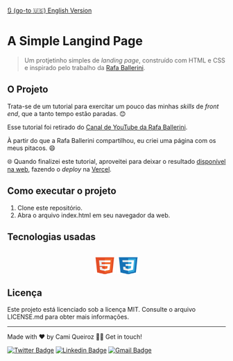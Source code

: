[🔃 (go-to 🇺🇸) English Version](https://github.com/camimq/landing_page/blob/main/README.md)

# A Simple Langind Page

> Um protjetinho simples de _landing page_, construído com HTML e CSS e inspirado pelo trabalho da [Rafa Ballerini](https://github.com/rafaballerini).

## O Projeto

Trata-se de um tutorial para exercitar um pouco das minhas _skills_ de _front end_, que a tanto tempo estão paradas. 😊

Esse tutorial foi retirado do [Canal de YouTube da Rafa Ballerini](https://youtu.be/Lx_YsoMgP40?si=2wQZWpU9EWNEbZf5).

À partir do que a Rafa Ballerini compartilhou, eu criei uma página com os meus pitacos. 😄

🌐 Quando finalizei este tutorial, aproveitei para deixar o resultado [disponível na web](https://landing-page-drab-three.vercel.app/), fazendo o _deploy_ na [Vercel](https://vercel.com/).

## Como executar o projeto

1. Clone este repositório.
2. Abra o arquivo index.html em seu navegador da web.

## Tecnologias usadas

<div align="center" style="display: inline_block"><br>
  <img align="center" alt="Cami-HTML" height="40" width="50" src="https://raw.githubusercontent.com/devicons/devicon/master/icons/html5/html5-original.svg">
  <img align="center" alt="Cami-CSS" height="40" width="50" src="https://raw.githubusercontent.com/devicons/devicon/master/icons/css3/css3-original.svg">
</div>

## Licença

Este projeto está licenciado sob a licença MIT. Consulte o arquivo LICENSE.md para obter mais informações.

---

Made with ❤️ by Cami Queiroz 👋🏽 Get in touch!

[![Twitter Badge](https://img.shields.io/badge/-@camimq-1ca0f1?style=flat-square&labelColor=1ca0f1&logo=twitter&logoColor=white&link=https://twitter.com/camimq)](https://twitter.com/camimq) [![Linkedin Badge](https://img.shields.io/badge/-Cami-blue?style=flat-square&logo=Linkedin&logoColor=white&link=https://www.linkedin.com/in/camilaqueiroz)](https://www.linkedin.com/in/camilaqueiroz)
[![Gmail Badge](https://img.shields.io/badge/-camidmq@gmail.com-c14438?style=flat-square&logo=Gmail&logoColor=white&link=mailto:camidmq@gmail.com)](mailto:camidmq@gmail.com)
